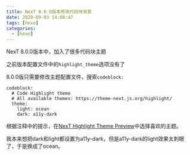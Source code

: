 ```yaml
---
title: NexT 8.0.0版本修改代码块背景
date: 2020-09-03 14:08:47
tags: [hexo]
categories: 
  - [hexo]
---
```

NexT 8.0.0版本中，加入了很多代码块主题

<!-- more -->

之前版本配置文件中的`highlight_theme`选项没有了

8.0.0版只需要修改主题配置文件，搜索`codeblock:`

	codeblock:
	  # Code Highlight theme
	  # All available themes: https://theme-next.js.org/highlight/
	  theme:
		light: ocean
		dark: a11y-dark

根据注释中的提示，在[NexT Highlight Theme Preview](https://theme-next.js.org/highlight/)中选择喜欢的主题。

我本来想把dark和light都设置为a11y-dark，但是a11y-dark的light效果太刺眼了，于是换成了ocean。